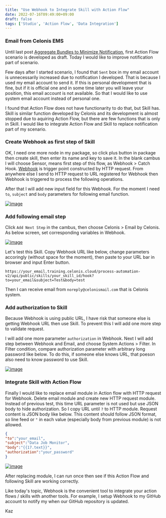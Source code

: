 ```yaml
---
title: "Use Webhook to Integrate Skill with Action Flow"
date: 2022-07-16T09:49:00+09:00
draft: false
tags: ['Studio', 'Action Flow', 'Data Integration']
---
```


### Email from Celonis EMS 
Until last post [Aggregate Bundles to Minimize Notification](../2022-07-09-aggregate-bundles-to-minimize-notification), first Action Flow scenario is developed as draft. Today I would like to improve notification part of scenario. 

Few days after I started scenario, I found that `Sent` box in my email account is unnecessarily increased due to notification I developed. That is because I used my email account to send it. If this is personal development that is fine, but if it is official one and in some time later you will leave your position, this email account is not available. So that I would like to use system email account instead of personal one.

I found that Action Flow does not have functionarity to do that, but Skill has. Skill is similar function developed by Celonis and its development is almost stopped due to aquiring Action Flow, but there are few functions that is only in Skill. I would like to integrate Action Flow and Skill to replace notification part of my scenario.

### Create Webhook as first step of Skill

OK, I need one more node in my package, so click plus button in package then create skill, then enter its name and key to save it. In the blank cambus I will choose Sensor, means first step of this flow, as Webhook > Catch Hook. [Webhook](https://en.wikipedia.org/wiki/Webhook) is trigger point constructed by HTTP request. From anywhere else I send to HTTP request to URL registered for Webhook then Webhook is triggered to process the following operations.

After that I will add new input field for this Webhook. For the moment I need `to`, `subject` and `body` parameters for following email function.

[![image](https://user-images.githubusercontent.com/67397583/179325285-0c31c420-e21f-435c-a02d-05ba1202b242.png)](https://user-images.githubusercontent.com/67397583/179325285-0c31c420-e21f-435c-a02d-05ba1202b242.png)

### Add following email step

Click `Add Next Step` in the cambus, then choose Celonis > Email by Celonis. As below screen, set corresponding variables in Webhook.

[![image](https://user-images.githubusercontent.com/67397583/179325644-d8ed23d3-f28e-42f6-a7e3-f0182f92409a.png)](https://user-images.githubusercontent.com/67397583/179325644-d8ed23d3-f28e-42f6-a7e3-f0182f92409a.png)

Let's test this Skill. Copy Webhook URL like below, change parameters accoringly (without space for the moment), then paste to your URL bar in browser and input Enter button. 

```
https://your_email.training.celonis.cloud/process-automation-v2/api/public/skills/your_skill_id/hook?to=your_email&subject=Test&body=test
```

Then I can receive email from `noreply@celonismail.com` that is Celonis system.

### Add authorization to Skill

Because Webhook is using public URL, I have risk that someone else is getting Webhook URL then use Skill. To prevent this I will add one more step to validate request. 

I will add one more parameter `authorization` in Webhook. Next I will add step between Webhook and Email, and choose System Actions > Filter. In Filter condition, compare authorization parameter with arbitrary long password like below. To do this, if someone else knows URL, that poeson also need to know password to use Skill.

[![image](https://user-images.githubusercontent.com/67397583/179326625-bf02c785-c0cf-428b-ac09-6847f082f7f8.png)](https://user-images.githubusercontent.com/67397583/179326625-bf02c785-c0cf-428b-ac09-6847f082f7f8.png)

### Integrate Skill with Action Flow

Finally I would like to replace email module in Action flow with HTTP request for Webhook. Delete email module and create new HTTP request module. Instead of previous test, this time URL parameter is not used but use JSON body to hide authorization. So I copy URL until `?` to HTTP module. Request content is JSON body like below. This content should follow JSON format, so line feed or `"` in each value (especially body from previous module) is not allowed.

```json
{
"to":"your_email",
"subject":"Data Job Monitor",
"body":"{{17.text}}",
"authorization":"your_password"
}
```

[![image](https://user-images.githubusercontent.com/67397583/179327196-5133f0de-17ef-41c4-bcc8-2353ac32a184.png)](https://user-images.githubusercontent.com/67397583/179327196-5133f0de-17ef-41c4-bcc8-2353ac32a184.png)

After replacing module, I can run once then see if this Action Flow and following Skill are working correctly. 

Like today's topic, Webhook is the convenient tool to integrate your action flows / skills with another tools. For example, I setup Webhook to my GitHub account to notify my when our GitHub repository is updated.

Kaz
